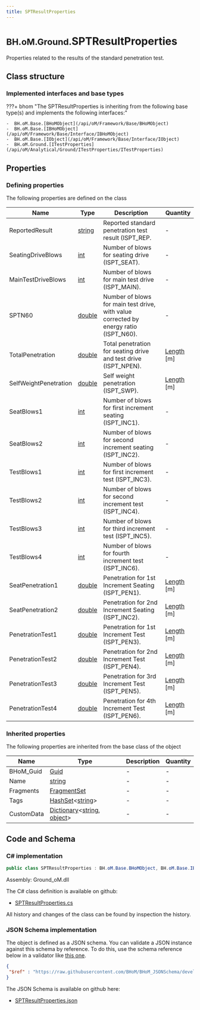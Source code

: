 ```yaml
---
title: SPTResultProperties
---
```


# <small>BH.oM.Ground.</small>**SPTResultProperties**

Properties related to the results of the standard penetration test.

## Class structure

### Implemented interfaces and base types

???+ bhom "The SPTResultProperties is inheriting from the following base type(s) and implements the following interfaces:"

    -  BH.oM.Base.[BHoMObject](/api/oM/Framework/Base/BHoMObject)
    -  BH.oM.Base.[IBHoMObject](/api/oM/Framework/Base/Interface/IBHoMObject)
    -  BH.oM.Base.[IObject](/api/oM/Framework/Base/Interface/IObject)
    -  BH.oM.Ground.[ITestProperties](/api/oM/Analytical/Ground/ITestProperties/ITestProperties)


## Properties



### Defining properties

The following properties are defined on the class

| Name             | Type             | Description      | Quantity         |
|------------------|------------------|------------------|------------------|
| ReportedResult | [string](https://learn.microsoft.com/en-us/dotnet/api/System.String?view=netstandard-2.0) | Reported standard penetration test result (ISPT_REP. | - |
| SeatingDriveBlows | [int](https://learn.microsoft.com/en-us/dotnet/api/System.Int32?view=netstandard-2.0) | Number of blows for seating drive (ISPT_SEAT). | - |
| MainTestDriveBlows | [int](https://learn.microsoft.com/en-us/dotnet/api/System.Int32?view=netstandard-2.0) | Number of blows for main test drive (ISPT_MAIN). | - |
| SPTN60 | [double](https://learn.microsoft.com/en-us/dotnet/api/System.Double?view=netstandard-2.0) | Number of blows for main test drive, with value corrected by energy ratio (ISPT_N60). | - |
| TotalPenetration | [double](https://learn.microsoft.com/en-us/dotnet/api/System.Double?view=netstandard-2.0) | Total penetration for seating drive and test drive (ISPT_NPEN). | [Length](/api/oM/Dimensional/Quantities/Attributes/Length) [m] |
| SelfWeightPenetration | [double](https://learn.microsoft.com/en-us/dotnet/api/System.Double?view=netstandard-2.0) | Self weight penetration (ISPT_SWP). | [Length](/api/oM/Dimensional/Quantities/Attributes/Length) [m] |
| SeatBlows1 | [int](https://learn.microsoft.com/en-us/dotnet/api/System.Int32?view=netstandard-2.0) | Number of blows for first increment seating (ISPT_INC1). | - |
| SeatBlows2 | [int](https://learn.microsoft.com/en-us/dotnet/api/System.Int32?view=netstandard-2.0) | Number of blows for second increment seating (ISPT_INC2). | - |
| TestBlows1 | [int](https://learn.microsoft.com/en-us/dotnet/api/System.Int32?view=netstandard-2.0) | Number of blows for first increment test (ISPT_INC3). | - |
| TestBlows2 | [int](https://learn.microsoft.com/en-us/dotnet/api/System.Int32?view=netstandard-2.0) | Number of blows for second increment test (ISPT_INC4). | - |
| TestBlows3 | [int](https://learn.microsoft.com/en-us/dotnet/api/System.Int32?view=netstandard-2.0) | Number of blows for third increment test (ISPT_INC5). | - |
| TestBlows4 | [int](https://learn.microsoft.com/en-us/dotnet/api/System.Int32?view=netstandard-2.0) | Number of blows for fourth increment test (ISPT_INC6). | - |
| SeatPenetration1 | [double](https://learn.microsoft.com/en-us/dotnet/api/System.Double?view=netstandard-2.0) | Penetration for 1st Increment Seating (ISPT_PEN1). | [Length](/api/oM/Dimensional/Quantities/Attributes/Length) [m] |
| SeatPenetration2 | [double](https://learn.microsoft.com/en-us/dotnet/api/System.Double?view=netstandard-2.0) | Penetration for 2nd Increment Seating (ISPT_INC2). | [Length](/api/oM/Dimensional/Quantities/Attributes/Length) [m] |
| PenetrationTest1 | [double](https://learn.microsoft.com/en-us/dotnet/api/System.Double?view=netstandard-2.0) | Penetration for 1st Increment Test (ISPT_PEN3). | [Length](/api/oM/Dimensional/Quantities/Attributes/Length) [m] |
| PenetrationTest2 | [double](https://learn.microsoft.com/en-us/dotnet/api/System.Double?view=netstandard-2.0) | Penetration for 2nd Increment Test (ISPT_PEN4). | [Length](/api/oM/Dimensional/Quantities/Attributes/Length) [m] |
| PenetrationTest3 | [double](https://learn.microsoft.com/en-us/dotnet/api/System.Double?view=netstandard-2.0) | Penetration for 3rd Increment Test (ISPT_PEN5). | [Length](/api/oM/Dimensional/Quantities/Attributes/Length) [m] |
| PenetrationTest4 | [double](https://learn.microsoft.com/en-us/dotnet/api/System.Double?view=netstandard-2.0) | Penetration for 4th Increment Test (ISPT_PEN6). | [Length](/api/oM/Dimensional/Quantities/Attributes/Length) [m] |


### Inherited properties
The following properties are inherited from the base class of the object

| Name             | Type             | Description      | Quantity         |
|------------------|------------------|------------------|------------------|
| BHoM_Guid | [Guid](https://learn.microsoft.com/en-us/dotnet/api/System.Guid?view=netstandard-2.0) | - | - |
| Name | [string](https://learn.microsoft.com/en-us/dotnet/api/System.String?view=netstandard-2.0) | - | - |
| Fragments | [FragmentSet](/api/oM/Framework/Base/FragmentSet) | - | - |
| Tags | [HashSet](https://learn.microsoft.com/en-us/dotnet/api/System.Collections.Generic.HashSet-1?view=netstandard-2.0)&lt;[string](https://learn.microsoft.com/en-us/dotnet/api/System.String?view=netstandard-2.0)&gt; | - | - |
| CustomData | [Dictionary](https://learn.microsoft.com/en-us/dotnet/api/System.Collections.Generic.Dictionary-2?view=netstandard-2.0)&lt;[string](https://learn.microsoft.com/en-us/dotnet/api/System.String?view=netstandard-2.0), [object](https://learn.microsoft.com/en-us/dotnet/api/System.Object?view=netstandard-2.0)&gt; | - | - |


## Code and Schema

### C# implementation

``` C# title="C#"
public class SPTResultProperties : BH.oM.Base.BHoMObject, BH.oM.Base.IBHoMObject, BH.oM.Base.IObject, BH.oM.Ground.ITestProperties
```

Assembly: Ground_oM.dll

The C# class definition is available on github:

- [SPTResultProperties.cs](https://github.com/BHoM/BHoM/blob/develop/Ground_oM/ITestProperties\SPTResultProperties.cs)

All history and changes of the class can be found by inspection the history.
### JSON Schema implementation

The object is defined as a JSON schema. You can validate a JSON instance against this schema by reference. To do this, use the schema reference below in a validator like [this one](https://www.jsonschemavalidator.net/).

``` json title="JSON Schema"
{
 "$ref" : "https://raw.githubusercontent.com/BHoM/BHoM_JSONSchema/develop/Ground_oM/SPTResultProperties.json"
}
```

The JSON Schema is available on github here:

- [SPTResultProperties.json](https://github.com/BHoM/BHoM_JSONSchema/blob/develop/Ground_oM/SPTResultProperties.json)
